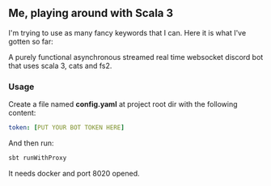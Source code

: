 ## Me, playing around with Scala 3

I'm trying to use as many fancy keywords that I can. Here it is what I've gotten so far:

A purely functional asynchronous streamed real time websocket discord bot that uses scala 3, cats and fs2.

### Usage

Create a file named **config.yaml** at project root dir with the following content:
```yaml
token: [PUT YOUR BOT TOKEN HERE]
```

And then run:
``` sh
sbt runWithProxy
```

It needs docker and port 8020 opened.

